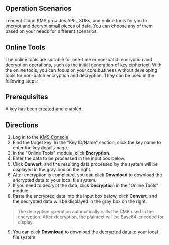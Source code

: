 ## Operation Scenarios
Tencent Cloud KMS provides APIs, SDKs, and online tools for you to encrypt and decrypt small pieces of data. You can choose any of them based on your needs for different scenarios.


## Online Tools
The online tools are suitable for one-time or non-batch encryption and decryption operations, such as the initial generation of key ciphertext. With the online tools, you can focus on your core business without developing tools for non-batch encryption and decryption. They can be used in the following steps:

## Prerequisites
A key has been [created](https://intl.cloud.tencent.com/document/product/1030/31971) and enabled.

## Directions
1. Log in to the [KMS Console](https://console.cloud.tencent.com/kms2).
2. Find the target key. In the "Key ID/Name" section, click the key name to enter the key details page.
3. In the "Online Tools" module, click **Encryption**.
4. Enter the data to be processed in the input box below.
5. Click **Convert**, and the resulting data processed by the system will be displayed in the gray box on the right.
6. After encryption is completed, you can click **Download** to download the encrypted data to your local file system.
7. If you need to decrypt the data, click **Decryption** in the "Online Tools" module.
8. Paste the encrypted data into the input box below, click **Convert**, and the decrypted data will be displayed in the gray box on the right.
>The decryption operation automatically calls the CMK used in the encryption. After decryption, the plaintext will be Base64-encoded for display.
9. You can click **Download** to download the decrypted data to your local file system.

